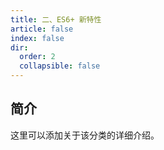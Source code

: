 ```yaml
---
title: 二、ES6+ 新特性
article: false
index: false
dir:
  order: 2
  collapsible: false
---
```


## 简介

这里可以添加关于该分类的详细介绍。
